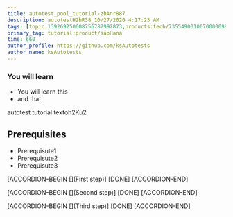 ```yaml
---
title: autotest_pool_tutorial-zhAnr887
description: autotestH2hR38_10/27/2020 4:17:23 AM
tags: [topic:139269250608756787992873,products:tech/73554900100700000996,tutorial:experience/advanced]
primary_tag: tutorial:product/sapHana
time: 660
author_profile: https://github.com/ksAutotests
author_name: ksAutotests
---
```

### You will learn
- You will learn this
- and that

autotest tutorial textoh2Ku2

## Prerequisites
- Prerequisute1
- Prerequisute2
- Prerequisute3

[ACCORDION-BEGIN [](First step)]
[DONE]
[ACCORDION-END]

[ACCORDION-BEGIN [](Second step)]
[DONE]
[ACCORDION-END]

[ACCORDION-BEGIN [](Third step)]
[DONE]
[ACCORDION-END]

